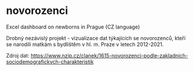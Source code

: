 # novorozenci
Excel dashboard on newborns in Prague (CZ language)

Drobný nezávislý projekt - vizualizace dat týkajících se novorozenců,
kteří se narodili matkám s bydlištěm v hl. m. Praze v letech 2012-2021.

Zdroj dat: https://www.nzip.cz/clanek/1615-novorozenci-podle-zakladnich-sociodemografickych-charakteristik

